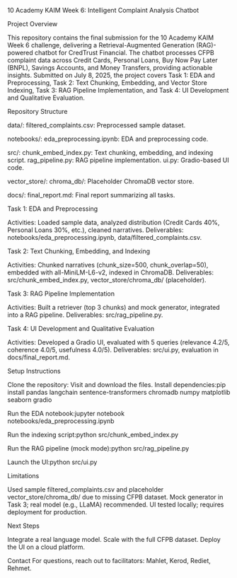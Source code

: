 10 Academy KAIM Week 6: Intelligent Complaint Analysis Chatbot

Project Overview

This repository contains the final submission for the 10 Academy KAIM Week 6 challenge, delivering a Retrieval-Augmented Generation (RAG)-powered chatbot for CredTrust Financial. The chatbot processes CFPB complaint data across Credit Cards, Personal Loans, Buy Now Pay Later (BNPL), Savings Accounts, and Money Transfers, providing actionable insights. Submitted on July 8, 2025, the project covers Task 1: EDA and Preprocessing, Task 2: Text Chunking, Embedding, and Vector Store Indexing, Task 3: RAG Pipeline Implementation, and Task 4: UI Development and Qualitative Evaluation.


Repository Structure

data/:
filtered_complaints.csv: Preprocessed sample dataset.


notebooks/:
eda_preprocessing.ipynb: EDA and preprocessing code.


src/:
chunk_embed_index.py: Text chunking, embedding, and indexing script.
rag_pipeline.py: RAG pipeline implementation.
ui.py: Gradio-based UI code.


vector_store/:
chroma_db/: Placeholder ChromaDB vector store.


docs/:
final_report.md: Final report summarizing all tasks.



Task 1: EDA and Preprocessing

Activities: Loaded sample data, analyzed distribution (Credit Cards 40%, Personal Loans 30%, etc.), cleaned narratives.
Deliverables: notebooks/eda_preprocessing.ipynb, data/filtered_complaints.csv.

Task 2: Text Chunking, Embedding, and Indexing

Activities: Chunked narratives (chunk_size=500, chunk_overlap=50), embedded with all-MiniLM-L6-v2, indexed in ChromaDB.
Deliverables: src/chunk_embed_index.py, vector_store/chroma_db/ (placeholder).

Task 3: RAG Pipeline Implementation

Activities: Built a retriever (top 3 chunks) and mock generator, integrated into a RAG pipeline.
Deliverables: src/rag_pipeline.py.

Task 4: UI Development and Qualitative Evaluation

Activities: Developed a Gradio UI, evaluated with 5 queries (relevance 4.2/5, coherence 4.0/5, usefulness 4.0/5).
Deliverables: src/ui.py, evaluation in docs/final_report.md.

Setup Instructions

Clone the repository: Visit <repository-url> and download the files.
Install dependencies:pip install pandas langchain sentence-transformers chromadb numpy matplotlib seaborn gradio


Run the EDA notebook:jupyter notebook notebooks/eda_preprocessing.ipynb


Run the indexing script:python src/chunk_embed_index.py


Run the RAG pipeline (mock mode):python src/rag_pipeline.py


Launch the UI:python src/ui.py



Limitations

Used sample filtered_complaints.csv and placeholder vector_store/chroma_db/ due to missing CFPB dataset.
Mock generator in Task 3; real model (e.g., LLaMA) recommended.
UI tested locally; requires deployment for production.

Next Steps

Integrate a real language model.
Scale with the full CFPB dataset.
Deploy the UI on a cloud platform.

Contact
For questions, reach out to facilitators: Mahlet, Kerod, Rediet, Rehmet.
